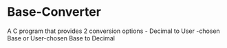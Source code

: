 # Base-Converter
A C program that provides 2 conversion options - Decimal to User -chosen Base or User-chosen Base to Decimal
